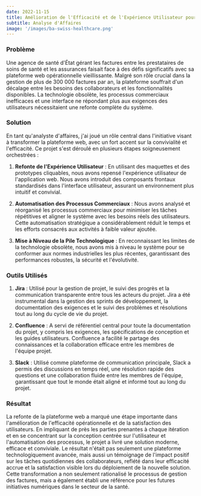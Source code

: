 ```yaml
---
date: 2022-11-15
title: Amélioration de l'Efficacité et de l'Expérience Utilisateur pour une Plateforme d'Agence de Santé
subtitle: Analyse d'Affaires
image: '/images/ba-swiss-healthcare.png'
---
```


### Problème
Une agence de santé d'État gérant les factures entre les prestataires de soins de santé et les assurances faisait face à des défis significatifs avec sa plateforme web opérationnelle vieillissante. Malgré son rôle crucial dans la gestion de plus de 300 000 factures par an, la plateforme souffrait d'un décalage entre les besoins des collaborateurs et les fonctionnalités disponibles. La technologie obsolète, les processus commerciaux inefficaces et une interface ne répondant plus aux exigences des utilisateurs nécessitaient une refonte complète du système.

### Solution
En tant qu'analyste d'affaires, j'ai joué un rôle central dans l'initiative visant à transformer la plateforme web, avec un fort accent sur la convivialité et l'efficacité. Ce projet s'est déroulé en plusieurs étapes soigneusement orchestrées :

1. **Refonte de l'Expérience Utilisateur** : En utilisant des maquettes et des prototypes cliquables, nous avons repensé l'expérience utilisateur de l'application web. Nous avons introduit des composants frontaux standardisés dans l'interface utilisateur, assurant un environnement plus intuitif et convivial.

2. **Automatisation des Processus Commerciaux** : Nous avons analysé et réorganisé les processus commerciaux pour minimiser les tâches répétitives et aligner le système avec les besoins réels des utilisateurs. Cette automatisation stratégique a considérablement réduit le temps et les efforts consacrés aux activités à faible valeur ajoutée.

3. **Mise à Niveau de la Pile Technologique** : En reconnaissant les limites de la technologie obsolète, nous avons mis à niveau le système pour se conformer aux normes industrielles les plus récentes, garantissant des performances robustes, la sécurité et l'évolutivité.

### Outils Utilisés
1. **Jira** : Utilisé pour la gestion de projet, le suivi des progrès et la communication transparente entre tous les acteurs du projet. Jira a été instrumental dans la gestion des sprints de développement, la documentation des exigences et le suivi des problèmes et résolutions tout au long du cycle de vie du projet.

2. **Confluence** : A servi de référentiel central pour toute la documentation du projet, y compris les exigences, les spécifications de conception et les guides utilisateurs. Confluence a facilité le partage des connaissances et la collaboration efficace entre les membres de l'équipe projet.

3. **Slack** : Utilisé comme plateforme de communication principale, Slack a permis des discussions en temps réel, une résolution rapide des questions et une collaboration fluide entre les membres de l'équipe, garantissant que tout le monde était aligné et informé tout au long du projet.

### Résultat
La refonte de la plateforme web a marqué une étape importante dans l'amélioration de l'efficacité opérationnelle et de la satisfaction des utilisateurs. En impliquant de près les parties prenantes à chaque itération et en se concentrant sur la conception centrée sur l'utilisateur et l'automatisation des processus, le projet a livré une solution moderne, efficace et conviviale. Le résultat n'était pas seulement une plateforme technologiquement avancée, mais aussi un témoignage de l'impact positif sur les tâches quotidiennes des collaborateurs, reflété dans leur efficacité accrue et la satisfaction visible lors du déploiement de la nouvelle solution. Cette transformation a non seulement rationalisé le processus de gestion des factures, mais a également établi une référence pour les futures initiatives numériques dans le secteur de la santé.